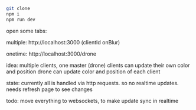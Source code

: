```sh
git clone
npm i
npm run dev
```
open some tabs:

multiple: http://localhost:3000 (clientId onBlur)

onetime: http://localhost:3000/drone

idea:
multiple clients, one master (drone)
clients can update their own color and position
drone can update color and position of each client

state:
currently all is handled via http requests.
so no realtime updates. needs refresh page to see changes

todo:  move everything to websockets, to make update sync in realtime
